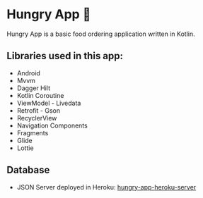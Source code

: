 # Hungry App 🍕

  Hungry App is a basic food ordering application written in Kotlin.

## Libraries used in this app:
- Android
- Mvvm
- Dagger Hilt
- Kotlin Coroutine
- ViewModel - Livedata
- Retrofit - Gson
- RecyclerView
- Navigation Components
- Fragments
- Glide
- Lottie

## Database

- JSON Server deployed in Heroku: [hungry-app-heroku-server](https://github.com/Furkanber/hungry-app-heroku-server) 
